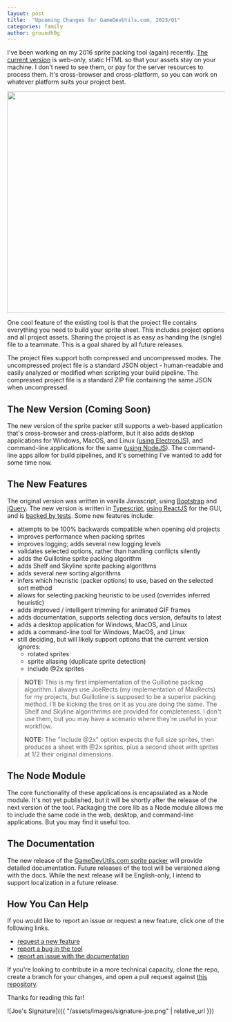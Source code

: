 ```yaml
---
layout: post
title:  "Upcoming Changes for GameDevUtils.com, 2023/Q1"
categories: family
author: groundh0g
---
```


I've been working on my 2016 sprite packing tool (again) recently. [The current version](http://gamedevutils.com/) is web-only, static HTML so that your assets stay on your machine. I don't need to see them, or pay for the server resources to process them. It's cross-browser and cross-platform, so you can work on whatever platform suits your project best. 

<img src='{{ "/assets/images/blog/2016-gamedevutils-sheets.png" | relative_url }}' style="width:512px;" />

One cool feature of the existing tool is that the project file contains everything you need to build your sprite sheet. This includes project options and all project assets. Sharing the project is as easy as handing the (single) file to a teammate. This is a goal shared by all future releases.

The project files support both compressed and uncompressed modes. The uncompressed project file is a standard JSON object - human-readable and easily analyzed or modified when scripting your build pipeline. The compressed project file is a standard ZIP file containing the same JSON when uncompressed.

## The New Version (Coming Soon)

The new version of the sprite packer still supports a web-based application that's cross-browser and cross-platform, but it also adds desktop applications for Windows, MacOS, and Linux ([using ElectronJS](https://www.electronjs.org/)), and command-line applications for the same ([using NodeJS](https://nodejs.org/)). The command-line apps allow for build pipelines, and it's something I've wanted to add for some time now.

## The New Features

The original version was written in vanilla Javascript, using [Bootstrap](https://getbootstrap.com/) and [jQuery](https://jquery.com/). The new version is written in [Typescript](https://www.typescriptlang.org/), [using ReactJS](https://reactjs.org/) for the GUI, and is [backed by tests](https://jestjs.io/). Some new features include:

* attempts to be 100% backwards compatible when opening old projects
* improves performance when packing sprites
* improves logging; adds several new logging levels
* validates selected options, rather than handling conflicts silently
* adds the Guillotine sprite packing algorithm
* adds Shelf and Skyline sprite packing algorithms
* adds several new sorting algorithms
* infers which heuristic (packer options) to use, based on the selected sort method
* allows for selecting packing heuristic to be used (overrides inferred heuristic)
* adds improved / intelligent trimming for animated GIF frames
* adds documentation, supports selecting docs version, defaults to latest
* adds a desktop application for Windows, MacOS, and Linux
* adds a command-line tool for Windows, MacOS, and Linux
* still deciding, but will likely support options that the current version ignores:
  * rotated sprites
  * sprite aliasing (duplicate sprite detection)
  * include @2x sprites

> **NOTE:** This is my first implementation of the Guillotine packing algorithm. I always use JoeRects (my implementation of MaxRects) for my projects, but Guillotine is supposed to be a superior packing method. I'll be kicking the tires on it as you are doing the same. The Shelf and Skyline algorithmms are provided for completeness. I don't use them, but you may have a scenario where they're useful in your workflow.
> 
> **NOTE:** The "Include @2x" option expects the full size sprites, then produces a sheet with @2x sprites, plus a second sheet with sprites at 1/2 their original dimensions.

## The Node Module

The core functionality of these applications is encapsulated as a Node module. It's not yet published, but it will be shortly after the release of the next version of the tool. Packaging the core lib as a Node module allows me to include the same code in the web, desktop, and command-line applications. But you may find it useful too.

## The Documentation

The new release of the [GameDevUtils.com sprite packer](http://gamedevutils.com/webapps/sheets/) will provide detailed documentation. Future releases of the tool will be versioned along with the docs. While the next release will be English-only, I intend to support localization in a future release.

## How You Can Help

If you would like to report an issue or request a new feature, click one of the following links.

* [request a new feature](https://github.com/GameDevUtils/support/issues/new?template=feature_request.md)
* [report a bug in the tool](https://github.com/GameDevUtils/support/issues/new?template=bug_report.md)
* [report an issue with the documentation](https://github.com/GameDevUtils/support/issues/new?template=doc_report.md)

If you're looking to contribute in a more technical capacity, clone the repo, create a branch for your changes, and open a pull request against [this repository](https://github.com/GameDevUtils/gdu-sheets).

Thanks for reading this far!

![Joe's Signature]({{ "/assets/images/signature-joe.png" | relative_url }})
